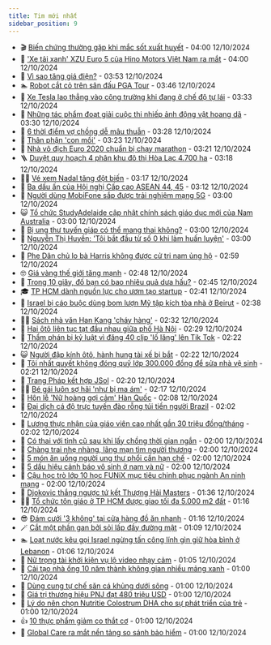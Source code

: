 ```yaml
---
title: Tim mới nhất
sidebar_position: 9
---
```


<!-- vnexpress-tin-moi-nhat:START -->
- 🎬 [Biến chứng thường gặp khi mắc sốt xuất huyết](https://vnexpress.net/bien-chung-thuong-gap-khi-mac-sot-xuat-huyet-4803239.html) - 04:00 12/10/2024
- 🐎 [&#39;Xe tải xanh&#39; XZU Euro 5 của Hino Motors Việt Nam ra mắt](https://vnexpress.net/xe-tai-xanh-xzu-euro-5-cua-hino-motors-viet-nam-ra-mat-4803143.html) - 04:00 12/10/2024
- 🦍 [Vì sao tăng giá điện?](https://vnexpress.net/vi-sao-tang-gia-dien-4803207.html) - 03:53 12/10/2024
- 🏊 [Robot cắt cỏ trên sân đấu PGA Tour](https://vnexpress.net/robot-cat-co-tren-san-dau-pga-tour-4803272.html) - 03:46 12/10/2024
- 🎊 [Xe Tesla lao thẳng vào công trường khi đang ở chế độ tự lái](https://vnexpress.net/xe-tesla-lao-thang-vao-cong-truong-khi-dang-o-che-do-tu-lai-4803197.html) - 03:33 12/10/2024
- 🎃 [Những tác phẩm đoạt giải cuộc thi nhiếp ảnh động vật hoang dã](https://vnexpress.net/nhung-tac-pham-doat-giai-cuoc-thi-nhiep-anh-dong-vat-hoang-da-4803120.html) - 03:30 12/10/2024
- 🧰 [6 thời điểm vợ chồng dễ mâu thuẫn](https://vnexpress.net/6-thoi-diem-vo-chong-de-mau-thuan-4803058.html) - 03:28 12/10/2024
- 🔭 [Thân phận &#39;con mồi&#39;](https://vnexpress.net/than-phan-con-moi-4803261.html) - 03:23 12/10/2024
- 🫶 [Nhà vô địch Euro 2020 chuẩn bị chạy marathon](https://vnexpress.net/nha-vo-dich-euro-2020-chuan-bi-chay-marathon-4803242.html) - 03:21 12/10/2024
- 🪜 [Duyệt quy hoạch 4 phân khu đô thị Hòa Lạc 4.700 ha](https://vnexpress.net/duyet-quy-hoach-4-phan-khu-do-thi-hoa-lac-4-700-ha-4803236.html) - 03:18 12/10/2024
- 👨‍🏫 [Vé xem Nadal tăng đột biến](https://vnexpress.net/ve-xem-nadal-tang-dot-bien-4803213.html) - 03:17 12/10/2024
- 🎊 [Ba dấu ấn của Hội nghị Cấp cao ASEAN 44, 45](https://vnexpress.net/ba-dau-an-cua-hoi-nghi-cap-cao-asean-44-45-4803222.html) - 03:12 12/10/2024
- 🎊 [Người dùng MobiFone sắp được trải nghiệm mạng 5G](https://vnexpress.net/nguoi-dung-mobifone-sap-duoc-trai-nghiem-mang-5g-4803253.html) - 03:00 12/10/2024
- 😺 [Tổ chức StudyAdelaide cập nhật chính sách giáo dục mới của Nam Australia](https://vnexpress.net/to-chuc-studyadelaide-cap-nhat-chinh-sach-giao-duc-moi-cua-nam-australia-4803230.html) - 03:00 12/10/2024
- 🐘 [Bị ung thư tuyến giáp có thể mang thai không?](https://vnexpress.net/bi-ung-thu-tuyen-giap-co-the-mang-thai-khong-4803218.html) - 03:00 12/10/2024
- 🌁 [Nguyễn Thị Huyền: &#39;Tôi bắt đầu từ số 0 khi làm huấn luyện&#39;](https://vnexpress.net/nguyen-thi-huyen-toi-bat-dau-tu-so-0-khi-lam-huan-luyen-4801495.html) - 03:00 12/10/2024
- 🐲 [Phe Dân chủ lo bà Harris không được cử tri nam ủng hộ](https://vnexpress.net/phe-dan-chu-lo-ba-harris-khong-duoc-cu-tri-nam-ung-ho-4803185.html) - 02:59 12/10/2024
- 🤓 [Giá vàng thế giới tăng mạnh](https://vnexpress.net/gia-vang-the-gioi-tang-manh-4803183.html) - 02:48 12/10/2024
- 💪 [Trong 10 giây, đố bạn có bao nhiêu quả dưa hấu?](https://vnexpress.net/trong-10-giay-do-ban-co-bao-nhieu-qua-dua-hau-4801981.html) - 02:45 12/10/2024
- 🎓 [TP HCM dành nguồn lực cho ươm tạo startup](https://vnexpress.net/tp-hcm-danh-nguon-luc-cho-uom-tao-startup-4802991.html) - 02:41 12/10/2024
- 🫣 [Israel bị cáo buộc dùng bom lượn Mỹ tập kích tòa nhà ở Beirut](https://vnexpress.net/israel-bi-cao-buoc-dung-bom-luon-my-tap-kich-toa-nha-o-beirut-4803188.html) - 02:38 12/10/2024
- 🧑‍💻 [Sách nhà văn Han Kang &#39;cháy hàng&#39;](https://vnexpress.net/sach-nha-van-han-kang-chay-hang-4803189.html) - 02:32 12/10/2024
- 🐲 [Hai ôtô liên tục tạt đầu nhau giữa phố Hà Nội](https://vnexpress.net/hai-oto-lien-tuc-tat-dau-nhau-giua-pho-ha-noi-4803211.html) - 02:29 12/10/2024
- 🌝 [Thẩm phán bị kỷ luật vì đăng 40 clip &#39;lố lăng&#39; lên Tik Tok](https://vnexpress.net/tham-phan-vi-pham-dao-duc-vi-dang-40-clip-lo-lang-len-tik-tok-4803147.html) - 02:22 12/10/2024
- 😺 [Người đập kính ôtô, hành hung tài xế bị bắt](https://vnexpress.net/nguoi-dap-kinh-oto-hanh-hung-tai-xe-bi-bat-4803208.html) - 02:22 12/10/2024
- 🐎 [Tôi nhất quyết không đóng quỹ lớp 300.000 đồng để sửa nhà vệ sinh](https://vnexpress.net/toi-nhat-quyet-khong-dong-quy-lop-300-000-dong-de-sua-nha-ve-sinh-4803049.html) - 02:21 12/10/2024
- 🎡 [Trang Pháp kết hợp JSol](https://vnexpress.net/trang-phap-ket-hop-jsol-4802323.html) - 02:20 12/10/2024
- 👨‍🏫 [Bé gái luôn sợ hãi &#39;như bị ma ám&#39;](https://vnexpress.net/be-gai-luon-so-hai-nhu-bi-ma-am-4802327.html) - 02:17 12/10/2024
- 🦆 [Hôn lễ &#39;Nữ hoàng gợi cảm&#39; Hàn Quốc](https://vnexpress.net/hon-le-nu-hoang-goi-cam-han-quoc-4803182.html) - 02:08 12/10/2024
- 🚦 [Đại dịch cá độ trực tuyến đào rỗng túi tiền người Brazil](https://vnexpress.net/dai-dich-ca-do-truc-tuyen-dao-rong-tui-tien-nguoi-brazil-4802569.html) - 02:02 12/10/2024
- 💫 [Lương thực nhận của giáo viên cao nhất gần 30 triệu đồng/tháng](https://vnexpress.net/buc-tranh-tien-luong-giao-vien-ca-nuoc-sau-1-7-4764865.html) - 02:02 12/10/2024
- 🎉 [Có thai với tình cũ sau khi lấy chồng thời gian ngắn](https://vnexpress.net/co-thai-voi-tinh-cu-sau-khi-lay-chong-thoi-gian-ngan-4803201.html) - 02:00 12/10/2024
- 🌋 [Chàng trai nhẹ nhàng, lãng mạn tìm người thương](https://vnexpress.net/chang-trai-nhe-nhang-lang-man-tim-nguoi-thuong-4803191.html) - 02:00 12/10/2024
- 🤖 [5 món ăn uống người ung thư phổi cần hạn chế](https://vnexpress.net/5-mon-an-uong-nguoi-ung-thu-phoi-can-han-che-4803190.html) - 02:00 12/10/2024
- 🦏 [5 dấu hiệu cảnh báo vô sinh ở nam và nữ](https://vnexpress.net/5-dau-hieu-canh-bao-vo-sinh-o-nam-va-nu-4802923.html) - 02:00 12/10/2024
- 🦩 [Cậu học trò lớp 10 học FUNiX mục tiêu chinh phục ngành An ninh mạng](https://vnexpress.net/cau-hoc-tro-lop-10-hoc-funix-muc-tieu-chinh-phuc-nganh-an-ninh-mang-4802634.html) - 02:00 12/10/2024
- 👺 [Djokovic thắng ngược tứ kết Thượng Hải Masters](https://vnexpress.net/djokovic-thang-nguoc-tu-ket-thuong-hai-masters-4803204.html) - 01:36 12/10/2024
- 🧑‍🏫 [Tổ chức tôn giáo ở TP HCM được giao tối đa 5.000 m2 đất](https://vnexpress.net/to-chuc-ton-giao-o-tp-hcm-duoc-giao-toi-da-5-000-m2-dat-4803186.html) - 01:16 12/10/2024
- 😎 [Đám cưới &#39;3 không&#39; tại cửa hàng đồ ăn nhanh](https://vnexpress.net/dam-cuoi-3-khong-tai-cua-hang-do-an-nhanh-4803157.html) - 01:16 12/10/2024
- 🪄 [Cắt một phần gan bởi sỏi lấp đầy đường mật](https://vnexpress.net/cat-mot-phan-gan-boi-soi-lap-day-duong-mat-4802389.html) - 01:09 12/10/2024
- 🏊 [Loạt nước kêu gọi Israel ngừng tấn công lính gìn giữ hòa bình ở Lebanon](https://vnexpress.net/loat-nuoc-keu-goi-israel-ngung-tan-cong-linh-gin-giu-hoa-binh-o-lebanon-4803169.html) - 01:06 12/10/2024
- 💃 [Nữ trọng tài khởi kiện vụ lộ video nhạy cảm](https://vnexpress.net/nu-trong-tai-khoi-kien-vu-lo-video-nhay-cam-4803187.html) - 01:05 12/10/2024
- 🦆 [Cải tạo nhà ống 10 năm thành không gian nhiều mảng xanh](https://vnexpress.net/cai-tao-nha-ong-10-nam-thanh-khong-gian-nhieu-mang-xanh-4803107.html) - 01:00 12/10/2024
- 🎊 [Dùng cung tự chế săn cá khủng dưới sông](https://vnexpress.net/dung-cung-tu-che-san-ca-khung-duoi-song-4801523.html) - 01:00 12/10/2024
- 👺 [Giá trị thương hiệu PNJ đạt 480 triệu USD](https://vnexpress.net/gia-tri-thuong-hieu-pnj-dat-480-trieu-usd-4803148.html) - 01:00 12/10/2024
- 🎡 [Lý do nên chọn Nutritie Colostrum DHA cho sự phát triển của trẻ](https://vnexpress.net/ly-do-nen-chon-nutritie-colostrum-dha-cho-su-phat-trien-cua-tre-4802818.html) - 01:00 12/10/2024
- 👍 [10 thực phẩm giảm co thắt cơ](https://vnexpress.net/10-thuc-pham-giam-co-that-co-4802812.html) - 01:00 12/10/2024
- 🐎 [Global Care ra mắt nền tảng so sánh bảo hiểm](https://vnexpress.net/global-care-ra-mat-nen-tang-so-sanh-bao-hiem-4802698.html) - 01:00 12/10/2024<!-- vnexpress-tin-moi-nhat:END -->
